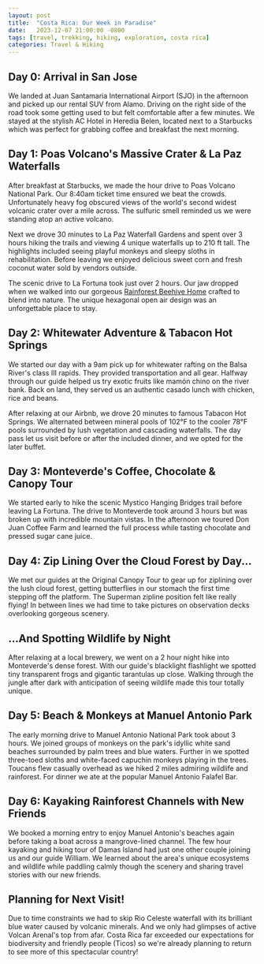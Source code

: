 ```yaml
---
layout: post
title:  "Costa Rica: Our Week in Paradise"
date:   2023-12-07 21:00:00 -0800
tags: [travel, trekking, hiking, exploration, costa rica]
categories: Travel & Hiking
---
```


## Day 0: Arrival in San Jose
We landed at Juan Santamaria International Airport (SJO) in the afternoon and picked up our rental SUV from Alamo. Driving on the right side of the road took some getting used to but felt comfortable after a few minutes. We stayed at the stylish AC Hotel in Heredia Belen, located next to a Starbucks which was perfect for grabbing coffee and breakfast the next morning.

## Day 1: Poas Volcano's Massive Crater & La Paz Waterfalls
After breakfast at Starbucks, we made the hour drive to Poas Volcano National Park. Our 8:40am ticket time ensured we beat the crowds. Unfortunately heavy fog obscured views of the world's second widest volcanic crater over a mile across. The sulfuric smell reminded us we were standing atop an active volcano.  

Next we drove 30 minutes to La Paz Waterfall Gardens and spent over 3 hours hiking the trails and viewing 4 unique waterfalls up to 210 ft tall. The highlights included seeing playful monkeys and sleepy sloths in rehabilitation. Before leaving we enjoyed delicious sweet corn and fresh coconut water sold by vendors outside.  

The scenic drive to La Fortuna took just over 2 hours. Our jaw dropped when we walked into our gorgeous [Rainforest Beehive Home](https://www.airbnb.com/rooms/902365718352149376?source_impression_id=p3_1702959295_MeaMQReVnuO%2BRbun) crafted to blend into nature. The unique hexagonal open air design was an unforgettable place to stay.  

## Day 2: Whitewater Adventure & Tabacon Hot Springs  
We started our day with a 9am pick up for whitewater rafting on the Balsa River's class III rapids. They provided transportation and all gear. Halfway through our guide helped us try exotic fruits like mamón chino on the river bank. Back on land, they served us an authentic casado lunch with chicken, rice and beans.   

After relaxing at our Airbnb, we drove 20 minutes to famous Tabacon Hot Springs. We alternated between mineral pools of 102°F to the cooler 78°F pools surrounded by lush vegetation and cascading waterfalls. The day pass let us visit before or after the included dinner, and we opted for the later buffet.  

## Day 3: Monteverde's Coffee, Chocolate & Canopy Tour 
We started early to hike the scenic Mystico Hanging Bridges trail before leaving La Fortuna. The drive to Monteverde took around 3 hours but was broken up with incredible mountain vistas. In the afternoon we toured Don Juan Coffee Farm and learned the full process while tasting chocolate and pressed sugar cane juice.   

## Day 4: Zip Lining Over the Cloud Forest by Day...
We met our guides at the Original Canopy Tour to gear up for ziplining over the lush cloud forest, getting butterflies in our stomach the first time stepping off the platform. The Superman zipline position felt like really flying! In between lines we had time to take pictures on observation decks overlooking gorgeous scenery.  

## ...And Spotting Wildlife by Night
After relaxing at a local brewery, we went on a 2 hour night hike into Monteverde's dense forest. With our guide's blacklight flashlight we spotted tiny transparent frogs and gigantic tarantulas up close. Walking through the jungle after dark with anticipation of seeing wildlife made this tour totally unique.  

## Day 5: Beach & Monkeys at Manuel Antonio Park  
The early morning drive to Manuel Antonio National Park took about 3 hours. We joined groups of monkeys on the park's idyllic white sand beaches surrounded by palm trees and blue waters. Further in we spotted three-toed sloths and white-faced capuchin monkeys playing in the trees. Toucans flew casually overhead as we hiked 2 miles admiring wildlife and rainforest. For dinner we ate at the popular Manuel Antonio Falafel Bar.

## Day 6: Kayaking Rainforest Channels with New Friends
We booked a morning entry to enjoy Manuel Antonio's beaches again before taking a boat across a mangrove-lined channel. The few hour kayaking and hiking tour of Damas Island had just one other couple joining us and our guide William. We learned about the area's unique ecosystems and wildlife while paddling calmly though the scenery and sharing travel stories with our new friends.  

## Planning for Next Visit!
Due to time constraints we had to skip Rio Celeste waterfall with its brilliant blue water caused by volcanic minerals. And we only had glimpses of active Volcan Arenal's top from afar. Costa Rica far exceeded our expectations for biodiversity and friendly people (Ticos) so we're already planning to return to see more of this spectacular country!